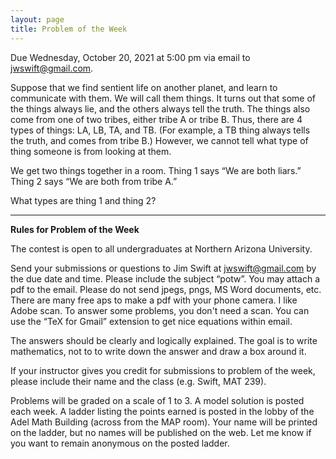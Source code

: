 ```yaml
---
layout: page
title: Problem of the Week
---
```


Due Wednesday, October 20, 2021 at 5:00 pm via email to 
<a href="mailto:jwswift@gmail.com?subject=potw" target="_blank">jwswift@gmail.com</a>.
<p>
Suppose that we find sentient life on another planet, and learn to communicate with them.
We will call them things.
It turns out that some of the things always lie, and the others always tell the truth.
The things also come from one of two tribes, either tribe A or tribe B.
Thus, there are 4 types of things: LA, LB, TA, and TB.  (For example, a TB thing always tells the truth, 
and comes from tribe B.)
However, we cannot tell what type of thing someone is from looking at them.
<p>
We get two things together in a room.  Thing 1 says &ldquo;We are both liars.&rdquo;
Thing 2 says &ldquo;We are both from tribe A.&rdquo;
<p>
What types are thing 1 and thing 2?
<!--
<center>
<img src = "https://naumathstat.github.io/problem-of-the-week/files/images/2021-10-13.gif" style="width:300px;height:254">
</center>
-->
<hr>
<b>Rules for Problem of the Week</b>
<p>
The contest is open to all undergraduates at Northern Arizona University.
<p>
Send your submissions or questions to Jim Swift at
<a href="mailto:jwswift@gmail.com?subject=potw" target="_blank">jwswift@gmail.com</a> by the due date and time.
Please include the subject &ldquo;potw&rdquo;.
You may attach a pdf to the email.  Please do not send jpegs, pngs, MS Word documents, etc.
There are many free aps to make a pdf with your phone camera. I like Adobe scan.
To answer some problems, you don't need a scan.
You can use the &ldquo;TeX for Gmail&rdquo; extension to get nice equations within email.
<p>The answers should be clearly and logically explained.  The goal is to write mathematics, not to
 to write down the answer and draw a box around it.
<p>
	If your instructor gives you credit for submissions to problem of the week, please include their name
	and the class  (e.g. Swift, MAT 239).
</p><p>
	Problems will be graded on a scale of 1 to 3.  A model solution is posted each week.
	A ladder listing the points earned is posted in the lobby of the Adel Math Building 
	(across from the MAP room).  Your name will be printed on the ladder, but no names will be published on the web.
	Let me know if you want to remain anonymous on the posted ladder.
</p>
